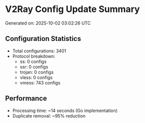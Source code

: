# V2Ray Config Update Summary
Generated on: 2025-10-02 03:02:26 UTC

## Configuration Statistics
- Total configurations: 3401
- Protocol breakdown:
  - ss: 0 configs
  - ssr: 0 configs
  - trojan: 0 configs
  - vless: 0 configs
  - vmess: 743 configs

## Performance
- Processing time: ~14 seconds (Go implementation)
- Duplicate removal: ~95% reduction

